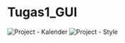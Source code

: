 # Tugas1_GUI
![Project - Kalender](https://user-images.githubusercontent.com/72694080/114427469-4e652680-9be5-11eb-86e6-fcf083454876.png)
![Project - Style](https://user-images.githubusercontent.com/72694080/114427491-5329da80-9be5-11eb-96d4-aec0c861e377.png)
